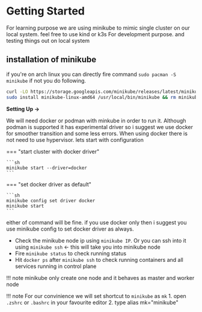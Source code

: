 # Getting Started

For learning purpose we are using minikube to mimic single cluster on our local system. feel free to use kind or k3s
For development purpose. and testing things out on local system

## installation of minikube
if you're on arch linux you can directly fire command `sudo pacman -S minikube` if not you do following. 

```sh
curl -LO https://storage.googleapis.com/minikube/releases/latest/minikube-linux-amd64
sudo install minikube-linux-amd64 /usr/local/bin/minikube && rm minikube-linux-amd64
```

**Setting Up &rarr;**

We will need docker or podman with minkube in order to run it. Although podman is supported it has experimental driver so i suggest we use docker for smoother transition and some less errors. When using docker there is not need to use hypervisor. lets start with configuration

=== "start cluster with docker driver"

    ```sh
    minikube start --driver=docker
    ```
=== "set docker driver as default"

    ```sh
    minikube config set driver docker
    minikube start
    ```
either of command will be fine. if you use docker only then i suggest you use minikube config to set docker driver as always.

- Check the minikube node ip using `minikube IP`. Or you can ssh into it using `minikube ssh` &larr; this will take you into minikube node
- Fire `minikube status` to check running status
- Hit `docker ps` after `minikube ssh` to check running containers and all services running in control plane

!!! note
    minikube only create one node and it behaves as master and worker node

!!! note
    For our convinience we will set shortcut to `minikube` as `mk` 
    1. open `.zshrc` or `.bashrc` in your favourite editor
    2. type alias mk="minikube"
